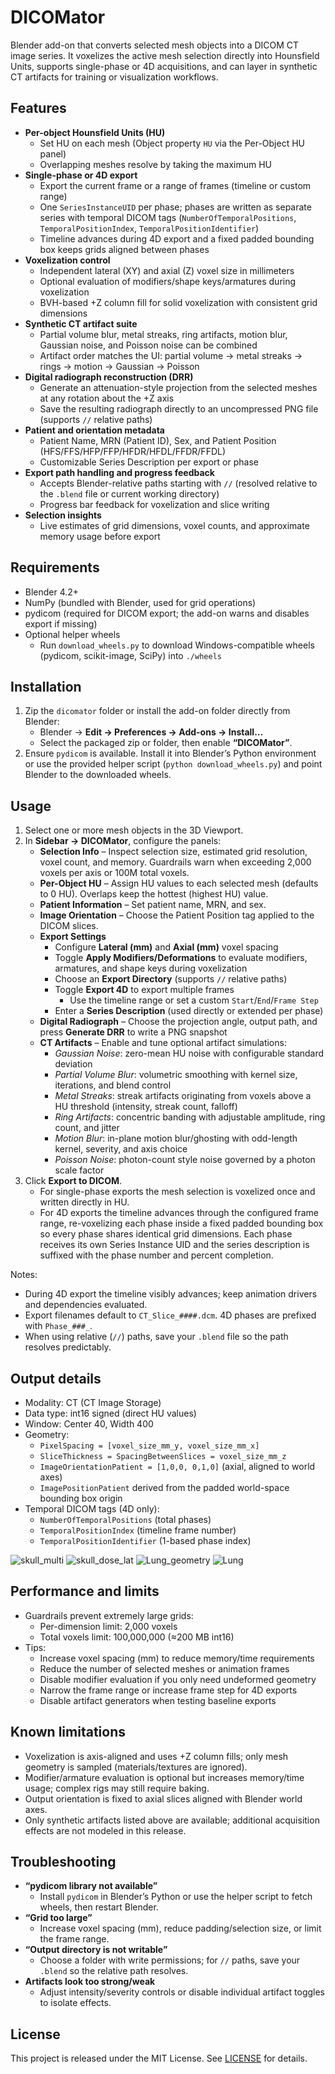 # DICOMator

Blender add-on that converts selected mesh objects into a DICOM CT image series. It voxelizes the active mesh selection directly into Hounsfield Units, supports single-phase or 4D acquisitions, and can layer in synthetic CT artifacts for training or visualization workflows.

## Features

- **Per-object Hounsfield Units (HU)**
  - Set HU on each mesh (Object property `HU` via the Per-Object HU panel)
  - Overlapping meshes resolve by taking the maximum HU
- **Single-phase or 4D export**
  - Export the current frame or a range of frames (timeline or custom range)
  - One `SeriesInstanceUID` per phase; phases are written as separate series with temporal DICOM tags (`NumberOfTemporalPositions`, `TemporalPositionIndex`, `TemporalPositionIdentifier`)
  - Timeline advances during 4D export and a fixed padded bounding box keeps grids aligned between phases
- **Voxelization control**
  - Independent lateral (XY) and axial (Z) voxel size in millimeters
  - Optional evaluation of modifiers/shape keys/armatures during voxelization
  - BVH-based +Z column fill for solid voxelization with consistent grid dimensions
- **Synthetic CT artifact suite**
  - Partial volume blur, metal streaks, ring artifacts, motion blur, Gaussian noise, and Poisson noise can be combined
  - Artifact order matches the UI: partial volume → metal streaks → rings → motion → Gaussian → Poisson
- **Digital radiograph reconstruction (DRR)**
  - Generate an attenuation-style projection from the selected meshes at any rotation about the +Z axis
  - Save the resulting radiograph directly to an uncompressed PNG file (supports `//` relative paths)
- **Patient and orientation metadata**
  - Patient Name, MRN (Patient ID), Sex, and Patient Position (HFS/FFS/HFP/FFP/HFDR/HFDL/FFDR/FFDL)
  - Customizable Series Description per export or phase
- **Export path handling and progress feedback**
  - Accepts Blender-relative paths starting with `//` (resolved relative to the `.blend` file or current working directory)
  - Progress bar feedback for voxelization and slice writing
- **Selection insights**
  - Live estimates of grid dimensions, voxel counts, and approximate memory usage before export

## Requirements

- Blender 4.2+
- NumPy (bundled with Blender, used for grid operations)
- pydicom (required for DICOM export; the add-on warns and disables export if missing)
- Optional helper wheels
  - Run `download_wheels.py` to download Windows-compatible wheels (pydicom, scikit-image, SciPy) into `./wheels`

## Installation

1. Zip the `dicomator` folder or install the add-on folder directly from Blender:
   - Blender → **Edit → Preferences → Add-ons → Install…**
   - Select the packaged zip or folder, then enable **“DICOMator”**.
2. Ensure `pydicom` is available. Install it into Blender’s Python environment or use the provided helper script (`python download_wheels.py`) and point Blender to the downloaded wheels.

## Usage

1. Select one or more mesh objects in the 3D Viewport.
2. In **Sidebar → DICOMator**, configure the panels:
   - **Selection Info** – Inspect selection size, estimated grid resolution, voxel count, and memory. Guardrails warn when exceeding 2,000 voxels per axis or 100M total voxels.
   - **Per-Object HU** – Assign HU values to each selected mesh (defaults to 0 HU). Overlaps keep the hottest (highest HU) value.
   - **Patient Information** – Set patient name, MRN, and sex.
   - **Image Orientation** – Choose the Patient Position tag applied to the DICOM slices.
   - **Export Settings**
     - Configure **Lateral (mm)** and **Axial (mm)** voxel spacing
     - Toggle **Apply Modifiers/Deformations** to evaluate modifiers, armatures, and shape keys during voxelization
     - Choose an **Export Directory** (supports `//` relative paths)
     - Toggle **Export 4D** to export multiple frames
       - Use the timeline range or set a custom `Start`/`End`/`Frame Step`
     - Enter a **Series Description** (used directly or extended per phase)
   - **Digital Radiograph** – Choose the projection angle, output path, and press **Generate DRR** to write a PNG snapshot
   - **CT Artifacts** – Enable and tune optional artifact simulations:
     - *Gaussian Noise*: zero-mean HU noise with configurable standard deviation
     - *Partial Volume Blur*: volumetric smoothing with kernel size, iterations, and blend control
     - *Metal Streaks*: streak artifacts originating from voxels above a HU threshold (intensity, streak count, falloff)
     - *Ring Artifacts*: concentric banding with adjustable amplitude, ring count, and jitter
     - *Motion Blur*: in-plane motion blur/ghosting with odd-length kernel, severity, and axis choice
     - *Poisson Noise*: photon-count style noise governed by a photon scale factor
3. Click **Export to DICOM**.
   - For single-phase exports the mesh selection is voxelized once and written directly in HU.
   - For 4D exports the timeline advances through the configured frame range, re-voxelizing each phase inside a fixed padded bounding box so every phase shares identical grid dimensions. Each phase receives its own Series Instance UID and the series description is suffixed with the phase number and percent completion.

Notes:
- During 4D export the timeline visibly advances; keep animation drivers and dependencies evaluated.
- Export filenames default to `CT_Slice_####.dcm`. 4D phases are prefixed with `Phase_###_`.
- When using relative (`//`) paths, save your `.blend` file so the path resolves predictably.

## Output details

- Modality: CT (CT Image Storage)
- Data type: int16 signed (direct HU values)
- Window: Center 40, Width 400
- Geometry:
  - `PixelSpacing = [voxel_size_mm_y, voxel_size_mm_x]`
  - `SliceThickness = SpacingBetweenSlices = voxel_size_mm_z`
  - `ImageOrientationPatient = [1,0,0, 0,1,0]` (axial, aligned to world axes)
  - `ImagePositionPatient` derived from the padded world-space bounding box origin
- Temporal DICOM tags (4D only):
  - `NumberOfTemporalPositions` (total phases)
  - `TemporalPositionIndex` (timeline frame number)
  - `TemporalPositionIdentifier` (1-based phase index)

![skull_multi](https://github.com/user-attachments/assets/b1c62567-4189-4a66-812f-005b57629184)
![skull_dose_lat](https://github.com/user-attachments/assets/eca22ede-4a6f-47ca-a82c-e53dccb0649d)
![Lung_geometry](https://github.com/user-attachments/assets/8eb7a3ce-fbaf-4d7d-b70d-33e7b808e0fd)
![Lung](https://github.com/user-attachments/assets/77e204bd-2a70-46bb-af8f-c3327ef7eb8f)

## Performance and limits

- Guardrails prevent extremely large grids:
  - Per-dimension limit: 2,000 voxels
  - Total voxels limit: 100,000,000 (≈200 MB int16)
- Tips:
  - Increase voxel spacing (mm) to reduce memory/time requirements
  - Reduce the number of selected meshes or animation frames
  - Disable modifier evaluation if you only need undeformed geometry
  - Narrow the frame range or increase frame step for 4D exports
  - Disable artifact generators when testing baseline exports

## Known limitations

- Voxelization is axis-aligned and uses +Z column fills; only mesh geometry is sampled (materials/textures are ignored).
- Modifier/armature evaluation is optional but increases memory/time usage; complex rigs may still require baking.
- Output orientation is fixed to axial slices aligned with Blender world axes.
- Only synthetic artifacts listed above are available; additional acquisition effects are not modeled in this release.

## Troubleshooting

- **“pydicom library not available”**
  - Install `pydicom` in Blender’s Python or use the helper script to fetch wheels, then restart Blender.
- **“Grid too large”**
  - Increase voxel spacing (mm), reduce padding/selection size, or limit the frame range.
- **“Output directory is not writable”**
  - Choose a folder with write permissions; for `//` paths, save your `.blend` so the relative path resolves.
- **Artifacts look too strong/weak**
  - Adjust intensity/severity controls or disable individual artifact toggles to isolate effects.

## License

This project is released under the MIT License. See [LICENSE](LICENSE) for details.
